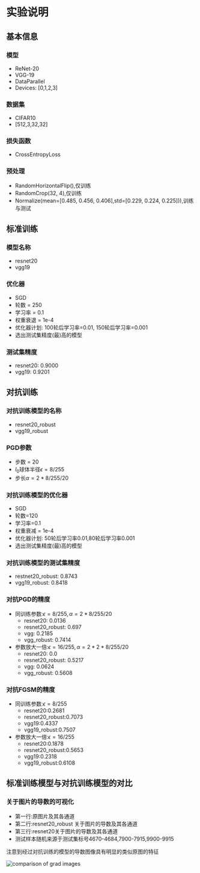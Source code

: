 # 实验说明

## 基本信息

### 模型

* ReNet-20
* VGG-19
* DataParallel  
* Devices: [0,1,2,3]

### 数据集

* CIFAR10
* [512,3,32,32]  

### 损失函数

* CrossEntropyLoss
  
### 预处理

* RandomHorizontalFlip(),仅训练
* RandomCrop(32, 4),仅训练
* Normalize(mean=[0.485, 0.456, 0.406],std=[0.229, 0.224, 0.225])),训练与测试

## 标准训练  

### 模型名称

* resnet20
* vgg19

### 优化器

* SGD
* 轮数 = 250
* 学习率 = 0.1
* 权重衰退 = 1e-4
* 优化器计划: 100轮后学习率=0.01, 150轮后学习率=0.001
* 选出测试集精度(最)高的模型
  
### 测试集精度

* resnet20:   0.9000
* vgg19:  0.9201

## 对抗训练

### 对抗训练模型的名称

* resnet20_robust
* vgg19_robust

### PGD参数

* 步数 = 20
* $l_0$球体半径$\epsilon=8/255$  
* 步长$\alpha = 2*8/255/20$

### 对抗训练模型的优化器

* SGD
* 轮数=120
* 学习率=0.1
* 权重衰减 = 1e-4
* 优化器计划: 50轮后学习率0.01,80轮后学习率0.001
* 选出测试集精度(最)高的模型

### 对抗训练模型的测试集精度

* restnet20_robust:   0.8743
* vgg19_robust:   0.8418

### 对抗PGD的精度

* 同训练参数:$\epsilon = 8/255,\alpha = 2*8/255/20$
  * resnet20:   0.0136
  * resnet20_robust:    0.697
  * vgg:    0.2185
  * vgg_robust:   0.7414
* 参数放大一倍:$\epsilon = 16/255,\alpha = 2*2*8/255/20$
  * resnet20: 0.0
  * resnet20_robust:  0.5217  
  * vgg:   0.0624
  * vgg_robust:  0.5608

### 对抗FGSM的精度

* 同训练参数:$\epsilon = 8/255$
  * resnet20:0.2681
  * resnet20_robust:0.7073
  * vgg19:0.4337
  * vgg19_robust:0.7507
* 参数放大一倍:$\epsilon = 16/255$
  * resnet20:0.1878
  * resnet20_robust:0.5653
  * vgg19:0.2318
  * vgg19_robust:0.6108

## 标准训练模型与对抗训练模型的对比

### 关于图片的导数的可视化

* 第一行:原图片及其各通道  
* 第二行:resnet20_robust 关于图片的导数及其各通道  
* 第三行:resnet20关于图片的导数及其各通道
* 测试样本随机来源于测试集标号4670-4684,7900-7915,9900-9915

注意到经过对抗训练的模型的导数图像具有明显的类似原图的特征

![comparison of grad images](image/grad_default.png)
